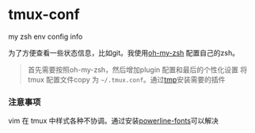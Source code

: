 # tmux-conf
my zsh env config info

为了方便查看一些状态信息，比如git。我使用[oh-my-zsh]() 配置自己的zsh。

> 首先需要按照oh-my-zsh，然后增加plugin 配置和最后的个性化设置
> 将tmux 配置文件copy 为 `~/.tmux.conf`。通过[tmp](https://github.com/tmux-plugins/tpm)安装需要的插件

### 注意事项

vim 在 tmux 中样式各种不协调。通过安装[powerline-fonts](https://github.com/powerline/fonts)可以解决

